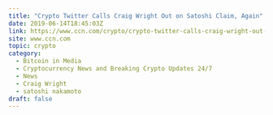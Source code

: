 ```yaml
---
title: "Crypto Twitter Calls Craig Wright Out on Satoshi Claim, Again"
date: 2019-06-14T18:45:03Z
link: https://www.ccn.com/crypto/crypto-twitter-calls-craig-wright-out-on-satoshi-claim-again/2019/06/14/?utm_medium=RSS&utm_source=hune
site: www.ccn.com
topic: crypto
category:
  - Bitcoin in Media
  - Cryptocurrency News and Breaking Crypto Updates 24/7
  - News
  - Craig Wright
  - satoshi nakamoto
draft: false
---
```

